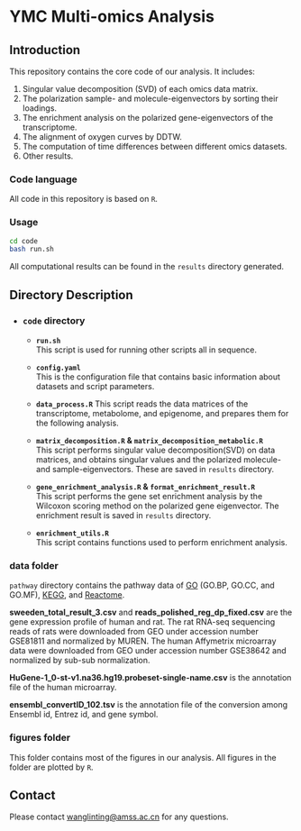 # YMC Multi-omics Analysis

## Introduction

This repository contains the core code of our analysis. It includes:
1. Singular value decomposition (SVD) of each omics data matrix. 
2. The polarization sample- and molecule-eigenvectors by sorting their loadings.
3. The enrichment analysis on the polarized gene-eigenvectors of the transcriptome.
4. The alignment of oxygen curves by DDTW.
5. The computation of time differences between different omics datasets.
6. Other results.


### Code language

All code in this repository is based on `R`.

### Usage

```bash
cd code
bash run.sh
```
All computational results can be found in the `results` directory generated.

## Directory Description


- ### `code` directory

  * **`run.sh`**  
  This script is used for running other scripts all in sequence.

  * **`config.yaml`**  
  This is the configuration file that contains basic information about datasets and script parameters.

  * **`data_process.R`**
  This script reads the data matrices of the transcriptome, metabolome, and epigenome, and prepares them for the following analysis.

  * **`matrix_decomposition.R` & `matrix_decomposition_metabolic.R`**  
  This script performs singular value decomposition(SVD) on data matrices, and obtains singular values and the polarized molecule- and sample-eigenvectors. These are saved in `results` directory.

  * **`gene_enrichment_analysis.R` & `format_enrichment_result.R`**  
  This script performs the gene set enrichment analysis by the Wilcoxon scoring method on the polarized gene eigenvector. The enrichment result is saved in `results` directory.

  * **`enrichment_utils.R`**  
  This script contains functions used to perform enrichment analysis.




### data folder

`pathway` directory contains the pathway data of [GO](https://geneontology.org/) (GO.BP, GO.CC, and GO.MF), [KEGG](https://www.kegg.jp/), and [Reactome](https://reactome.org/).

**sweeden_total_result_3.csv** and **reads_polished_reg_dp_fixed.csv** are the gene expression profile of human and rat. The rat RNA-seq sequencing reads of rats were downloaded from GEO under accession number GSE81811 and normalized by MUREN. The human Affymetrix microarray data were downloaded from GEO under accession number GSE38642 and normalized by sub-sub normalization.

**HuGene-1_0-st-v1.na36.hg19.probeset-single-name.csv** is the annotation file of the human microarray.

**ensembl_convertID_102.tsv** is the annotation file of the conversion among Ensembl id, Entrez id, and gene symbol.

### figures folder

This folder contains most of the figures in our analysis. All figures in the folder are plotted by `R`.

##  Contact

Please contact wanglinting@amss.ac.cn for any questions.


